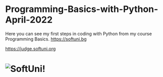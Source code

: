 # Programming-Basics-with-Python-April-2022
Here you can see my first steps in coding with Python from my course Programming Basics.
https://softuni.bg

https://judge.softuni.org

![SoftUni!](https://softuni.bg/Files/Publications/2020/08/internaprogramsoftwareuniversity_161725303.png)
=======
